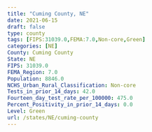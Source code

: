 ```yaml
---
title: "Cuming County, NE"
date: 2021-06-15
draft: false
type: county
tags: [FIPS:31039.0,FEMA:7.0,Non-core,Green]
categories: [NE]
County: Cuming County
State: NE
FIPS: 31039.0
FEMA_Region: 7.0
Population: 8846.0
NCHS_Urban_Rural_Classification: Non-core
Tests_in_prior_14_days: 42.0
Fourteen_day_test_rate_per_100000: 475.0
Percent_Positivity_in_prior_14_days: 0.0
Level: Green
url: /states/NE/cuming-county
---
```



